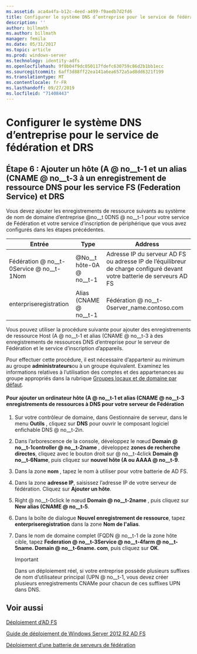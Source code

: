 ```yaml
---
ms.assetid: aca4a4fa-b12c-4eed-a499-f9aedb7d2fd6
title: Configurer le système DNS d’entreprise pour le service de fédération et DRS
description: ''
author: billmath
ms.author: billmath
manager: femila
ms.date: 05/31/2017
ms.topic: article
ms.prod: windows-server
ms.technology: identity-adfs
ms.openlocfilehash: 9f0b04f9dc050117fdefc630759c86d2b1bb1ecc
ms.sourcegitcommit: 6aff3d88ff22ea141a6ea6572a5ad8dd6321f199
ms.translationtype: MT
ms.contentlocale: fr-FR
ms.lasthandoff: 09/27/2019
ms.locfileid: "71408443"
---
```

# <a name="configure-corporate-dns-for-the-federation-service-and-drs"></a>Configurer le système DNS d’entreprise pour le service de fédération et DRS
  
## <a name="step-6-add-a-host-a-and-alias-cname-resource-record-to-corporate-dns-for-the-federation-service-and-drs"></a>Étape 6 : Ajouter un hôte \(A @ no__t-1 et un alias \(CNAME @ no__t-3 à un enregistrement de ressource DNS pour les service FS (Federation Service) et DRS  
Vous devez ajouter les enregistrements de ressource suivants au système de nom de domaine d’entreprise @no__t 0DNS @ no__t-1 pour votre service de Fédération et votre service d’inscription de périphérique que vous avez configurés dans les étapes précédentes.  
  
|Entrée|Type|Address|  
|---------|--------|-----------|  
|Fédération @ no__t-0Service @ no__t-1Nom|@No__t hôte-0A @ no__t-1|Adresse IP du serveur AD FS ou adresse IP de l’équilibreur de charge configuré devant votre batterie de serveurs AD FS|  
|enterpriseregistration|Alias \(CNAME @ no__t-1|Fédération @ no__t-0server\_name.contoso.com|  
  
Vous pouvez utiliser la procédure suivante pour ajouter des enregistrements de ressource Host \(A @ no__t-1 et alias \(CNAME @ no__t-3 à des enregistrements de ressources DNS d’entreprise pour le serveur de Fédération et le service d’inscription d’appareils.  
  
Pour effectuer cette procédure, il est nécessaire d’appartenir au minimum au groupe **administrateurs**ou à un groupe équivalent.  Examinez les informations relatives à l’utilisation des comptes et des appartenances au groupe appropriés dans la rubrique [Groupes locaux et de domaine par défaut](https://go.microsoft.com/fwlink/?LinkId=83477).   
  
#### <a name="to-add-a-host-a-and-alias-cname-resource-records-to-dns-for-your-federation-server"></a>Pour ajouter un ordinateur hôte \(A @ no__t-1 et alias \(CNAME @ no__t-3 enregistrements de ressources à DNS pour votre serveur de Fédération  
  
1.  Sur votre contrôleur de domaine, dans Gestionnaire de serveur, dans le menu **Outils** , cliquez sur **DNS** pour ouvrir le composant logiciel enfichable DNS @ no__t-2in.  
  
2.  Dans l’arborescence de la console, développez le nœud **Domain @ no__t-1controller @ no__t-2name** , développez **zones de recherche directes**, cliquez avec le bouton droit sur @ no__t-4click **Domain @ no__t-6Name**, puis cliquez sur **nouvel hôte \(A ou AAAA @ no__t-9**.  
  
3.  Dans la zone **nom** , tapez le nom à utiliser pour votre batterie de AD FS.  
  
4.  Dans la zone **adresse IP**, saisissez l’adresse IP de votre serveur de fédération. Cliquez sur **Ajouter un hôte**.  
  
5.  Right @ no__t-0click le nœud **Domain @ no__t-2name** , puis cliquez sur **New alias \(CNAME @ no__t-5**.  
  
6.  Dans la boîte de dialogue **Nouvel enregistrement de ressource**, tapez **enterpriseregistration** dans la zone **Nom de l'alias**.  
  
7.  Dans le nom de domaine complet \(FQDN @ no__t-1 de la zone hôte cible, tapez **Federation @ no__t-3Service @ no__t-4farm @ no__t-5name. Domain @ no__t-6name. com**, puis cliquez sur **OK**.  
  
    > [!IMPORTANT]  
    > Dans un déploiement réel, si votre entreprise possède plusieurs suffixes de nom d’utilisateur principal \(UPN @ no__t-1, vous devez créer plusieurs enregistrements CNAMe pour chacun de ces suffixes UPN dans DNS.  
  
## <a name="see-also"></a>Voir aussi 

[Déploiement d’AD FS](../../ad-fs/AD-FS-Deployment.md)  

[Guide de déploiement de Windows Server 2012 R2 AD FS](../../ad-fs/deployment/Windows-Server-2012-R2-AD-FS-Deployment-Guide.md)  
 
[Déploiement d’une batterie de serveurs de fédération](../../ad-fs/deployment/Deploying-a-Federation-Server-Farm.md)  
  

